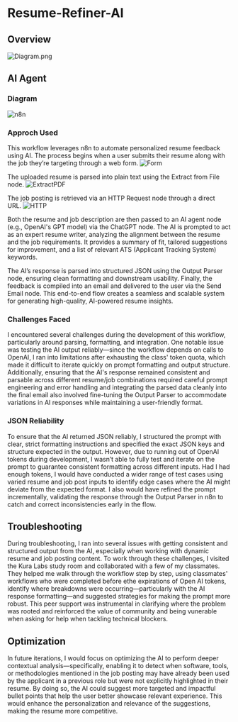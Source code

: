 # Resume-Refiner-AI

## Overview

![Diagram.png](https://github.com/BerlynseaTyler/Resume-Refiner-AI/blob/4bca9f8ea85dd700dc8ef496ad57711adb3dc5a3/Diagram)

## AI Agent

### Diagram

![n8n](https://github.com/BerlynseaTyler/Resume-Refiner-AI/blob/ac4eb81ce47f567123628096fff9e0e77f4e6509/n8n_flow.png)

### Approch Used
This workflow leverages n8n to automate personalized resume feedback using AI. The process begins when a user submits their resume along with the job they’re targeting through a web form. 
![Form](https://github.com/BerlynseaTyler/Resume-Refiner-AI/blob/cdd324691628af870b9bc798d95de942da2bd53c/Form.png)

The uploaded resume is parsed into plain text using the Extract from File node. 
![ExtractPDF](https://github.com/BerlynseaTyler/Resume-Refiner-AI/blob/cdd324691628af870b9bc798d95de942da2bd53c/ExtractPDF.png)

The job posting is retrieved via an HTTP Request node through a direct URL. 
![HTTP](https://github.com/BerlynseaTyler/Resume-Refiner-AI/blob/cdd324691628af870b9bc798d95de942da2bd53c/HTTP.png)

Both the resume and job description are then passed to an AI agent node (e.g., OpenAI's GPT model) via the ChatGPT node. The AI is prompted to act as an expert resume writer, analyzing the alignment between the resume and the job requirements. It provides a summary of fit, tailored suggestions for improvement, and a list of relevant ATS (Applicant Tracking System) keywords. 

The AI’s response is parsed into structured JSON using the Output Parser node, ensuring clean formatting and downstream usability. Finally, the feedback is compiled into an email and delivered to the user via the Send Email node. This end-to-end flow creates a seamless and scalable system for generating high-quality, AI-powered resume insights.

### Challenges Faced
I encountered several challenges during the development of this workflow, particularly around parsing, formatting, and integration. One notable issue was testing the AI output reliably—since the workflow depends on calls to OpenAI, I ran into limitations after exhausting the class' token quota, which made it difficult to iterate quickly on prompt formatting and output structure. Additionally, ensuring that the AI's response remained consistent and parsable across different resume/job combinations required careful prompt engineering and error handling and integrating the parsed data cleanly into the final email also involved fine-tuning the Output Parser to accommodate variations in AI responses while maintaining a user-friendly format.

### JSON Reliability 
To ensure that the AI returned JSON reliably, I structured the prompt with clear, strict formatting instructions and specified the exact JSON keys and structure expected in the output. However, due to running out of OpenAI tokens during development, I wasn’t able to fully test and iterate on the prompt to guarantee consistent formatting across different inputs. Had I had enough tokens, I would have conducted a wider range of test cases using varied resume and job post inputs to identify edge cases where the AI might deviate from the expected format. I also would have refined the prompt incrementally, validating the response through the Output Parser in n8n to catch and correct inconsistencies early in the flow.

## Troubleshooting
During troubleshooting, I ran into several issues with getting consistent and structured output from the AI, especially when working with dynamic resume and job posting content. To work through these challenges, I visited the Kura Labs study room and collaborated with a few of my classmates. They helped me walk through the workflow step by step, using classmates' workflows who were completed before ethe expirations of Open AI tokens, identify where breakdowns were occurring—particularly with the AI response formatting—and suggested strategies for making the prompt more robust. This peer support was instrumental in clarifying where the problem was rooted and reinforced the value of community and being vunerable when asking for help when tackling technical blockers.

## Optimization 
In future iterations, I would focus on optimizing the AI to perform deeper contextual analysis—specifically, enabling it to detect when software, tools, or methodologies mentioned in the job posting may have already been used by the applicant in a previous role but were not explicitly highlighted in their resume. By doing so, the AI could suggest more targeted and impactful bullet points that help the user better showcase relevant experience. This would enhance the personalization and relevance of the suggestions, making the resume more competitive. 
